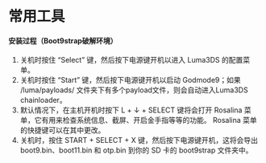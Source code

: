# 常用工具

#### 安装过程（Boot9strap破解环境）

1. 关机时按住 “Select” 键，然后按下电源键开机以进入 Luma3DS 的配置菜单。
2. 关机时按住 “Start” 键，然后按下电源键开机以启动 Godmode9；如果 /luma/payloads/ 文件夹下有多个payload文件，则会自动进入Luma3DS chainloader。
2. 默认情况下，在主机开机时按下 L + ↓ + SELECT 键将会打开 Rosalina 菜单，它有用来检查系统信息、截屏、开启金手指等等的功能。 Rosalina 菜单的快捷键可以在其中更改。
4. 关机时，按住 START + SELECT + X 键，然后按下电源键开机，这将会导出 boot9.bin、boot11.bin 和 otp.bin 到你的 SD 卡的 boot9strap 文件夹中。
